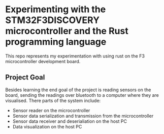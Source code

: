 # Experimenting with the STM32F3DISCOVERY microcontroller and the Rust programming language

This repo represents my experimentation with using rust on the F3 microcontroller development board.

## Project Goal
Besides learning the end goal of the project is reading sensors on the board, sending the readings over bluetooth to a computer where they are visualised. 
There parts of the system include:
- Sensor reader on the microcontroller
- Sensor data serialization and transmission from the microcontroller
- Sensor data receiver and deserialiation on the host PC
- Data visualization on the host PC

